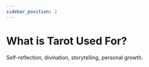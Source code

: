 ```yaml
---
sidebar_position: 2
---
```


# What is Tarot Used For?

Self-reflection, divination, storytelling, personal growth.